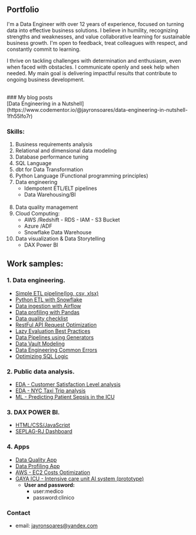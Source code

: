 ## Portfolio
<p>I'm a Data Engineer with over 12 years of experience, focused on turning data into effective business solutions. I believe in humility, recognizing strengths and weaknesses, and value collaborative learning for sustainable business growth. I'm open to feedback, treat colleagues with respect, and constantly commit to learning.</p>
<p>I thrive on tackling challenges with determination and enthusiasm, even when faced with obstacles. I communicate openly and seek help when needed. My main goal is delivering impactful results that contribute to ongoing business development.</p>
<br>
### My blog posts<br>
[Data Engineering in a Nutshell](https://www.codementor.io/@jayronsoares/data-engineering-in-nutshell-1fh55lfo7r)

### Skills:
1. Business requirements analysis
2. Relational and dimensional data modeling
3. Database performance tuning
4. SQL Language
5. dbt for Data Transformation
6. Python Language (Functional programming principles)
7. Data engineering 
    - Idempotent ETL/ELT pipelines
    - Data Warehousing/BI
    <br/><br/>
8. Data quality management
9. Cloud Computing: 
    - AWS /Redshift - RDS - IAM - S3 Bucket
    - Azure /ADF
    - Snowflake Data Warehouse
11. Data visualization & Data Storytelling 
    - DAX Power BI
    
## Work samples:

### 1. Data engineering.
- [Simple ETL pipeline(log, csv, xlsx)](https://github.com/jayronsoares/automated_data_engineering/blob/main/etl_pipe.py)
- [Python ETL with Snowflake](https://github.com/jayronsoares/snowflake_python/blob/main/snowflake_pandas.ipynb)
- [Data ingestion with Airflow](https://github.com/jayronsoares/Airflow-Data-Ingestion)
- [Data profiling with Pandas](https://github.com/jayronsoares/eda_profiling)
- [Data quality checklist](https://github.com/jayronsoares/healthcare_icu/blob/main/dqc.py)
- [RestFul API Request Optimization](https://github.com/jayronsoares/healthcare_icu/blob/9fa8ffade315bee63d2d718691320fb4d54b368b/RestFul%20API%20Request%20Optimization%20-%20Cache%20%26%20Pagination.py)
- [Lazy Evaluation Best Practices](https://github.com/jayronsoares/data_engineering_blog.git)
- [Data Pipelines using Generators](https://github.com/jayronsoares/de_pipelines_generators.git)
- [Data Vault Modeling](https://github.com/jayronsoares/datavaultmodeling.git)
- [Data Engineering Common Errors](https://github.com/jayronsoares/data_engineering_common_errors)
- [Optimizing SQL Logic](https://github.com/jayronsoares/optimizing_sql_logic)

### 2. Public data analysis.
- [EDA - Customer Satisfaction Level analysis](https://github.com/jayronsoares/dados_publicos/blob/main/EDA.ipynb)
- [EDA - NYC Taxi Trip analysis](https://github.com/jayronsoares/taxi_trip_analysis/blob/main/analytics_engineer_case.ipynb)
- [ML - Predicting Patient Sepsis in the ICU](https://github.com/jayronsoares/healthcare_icu/blob/main/predict.py)

### 3. DAX POWER BI.
- [HTML/CSS/JavaScript](http://www.redeplan.planejamento.rj.gov.br/)
- [SEPLAG-RJ Dashboard](https://app.powerbi.com/view?r=eyJrIjoiZWFjM2U4ZjEtOGUwYS00NDZlLThkZmQtYjNiN2U0NDk1OTRjIiwidCI6ImRjYzllZTExLWQ1MTgtNDNmMS04YjNkLTEzYWE0NzBlMWNlZCJ9&pageName=ReportSection)

### 4. Apps
- [Data Quality App](https://github.com/jayronsoares/flaskdqc.git)
- [Data Profiling App](https://github.com/jayronsoares/data_profiling.git)
- [AWS - EC2 Costs Optimization](https://github.com/jayronsoares/aws_ec2_costs.git)
- [GAYA ICU - Intensive care unit AI system (prototype)](https://icu.gayaanalytics.com.br)
  - **User and password:**
    - user:medico
    - password:clinico


### Contact ###
- email: jayronsoares@yandex.com

